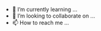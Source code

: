 - 🌱 I’m currently learning ...
- 💞️ I’m looking to collaborate on ...
- 📫 How to reach me ...

<!---
hxlls/hxlls is a ✨ special ✨ repository because its `README.md` (this file) appears on your GitHub profile.
You can click the Preview link to take a look at your changes.
--->
